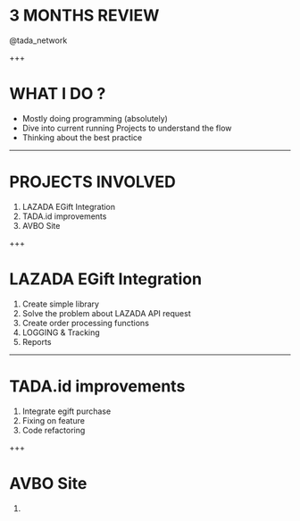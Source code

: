 # 3 MONTHS REVIEW
@tada_network

+++
# WHAT I DO ?
- Mostly doing programming (absolutely)
- Dive into current running Projects to understand the flow
- Thinking about the best practice

---
# PROJECTS INVOLVED
1. LAZADA EGift Integration
2. TADA.id improvements
3. AVBO Site

+++
# LAZADA EGift Integration
1. Create simple library
2. Solve the problem about LAZADA API request
3. Create order processing functions 
4. LOGGING & Tracking
5. Reports

---
# TADA.id improvements
1. Integrate egift purchase
2. Fixing on feature
3. Code refactoring

+++
# AVBO Site
1. 